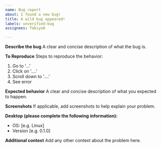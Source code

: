 ```yaml
---
name: Bug report
about: I found a new bug!
title: A wild bug appeared!
labels: unverified-bug
assignees: Takiyo0

---
```


**Describe the bug**
A clear and concise description of what the bug is.

**To Reproduce**
Steps to reproduce the behavior:
1. Go to '...'
2. Click on '....'
3. Scroll down to '....'
4. See error

**Expected behavior**
A clear and concise description of what you expected to happen.

**Screenshots**
If applicable, add screenshots to help explain your problem.

**Desktop (please complete the following information):**
 - OS: [e.g. Linux]
 - Version [e.g. 0.1.0]

**Additional context**
Add any other context about the problem here.
